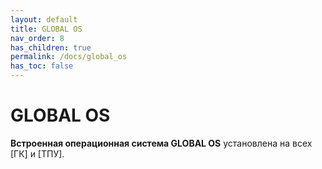 ```yaml
---
layout: default
title: GLOBAL OS
nav_order: 8
has_children: true
permalink: /docs/global_os
has_toc: false
---
```


# GLOBAL OS
**Встроенная операционная система GLOBAL OS** установлена на всех [ГК] и [ТПУ]. 
